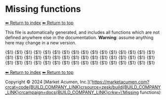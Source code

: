 # Missing functions

[⬅ Return to index](index.md)
[⬅ Return to top](../index.md)

This file is automatically generated, and includes all functions which are not defined anywhere else in the documentation. **Warning**: assume anything here may change in a new version. 

{$1}
{$1}
{$1}
{$1}
{$1}
{$1}
{$1}
{$1}
{$1}
{$1}
{$1}
{$1}
{$1}
{$1}
{$1}
{$1}
{$1}
{$1}
{$1}
{$1}
{$1}
{$1}
{$1}
{$1}
{$1}
{$1}
{$1}
{$1}
{$1}
{$1}
{$1}
{$1}
{$1}
{$1}
{$1}
{$1}
{$1}
{$1}
{$1}
{$1}
{$1}
{$1}
{$1}
{$1}
{$1}
{$1}
{$1}
{$1}

[⬅ Return to index](index.md)
[⬅ Return to top](../index.md)

Copyright &copy; 2024 [Market Acumen, Inc.](\'https://marketacumen.com?crcat=code{BUILD_COMPANY_LINK}crsource=zesk/build{BUILD_COMPANY_LINK}crcampaign=docs{BUILD_COMPANY_LINK}crkw=\'Missing functions)
